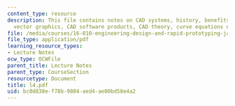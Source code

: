 ```yaml
---
content_type: resource
description: This file contains notes on CAD systems, history, benefits, CAD process,
  vector graphics, CAD software products, CAD theory, curve equations etc.
file: /media/courses/16-810-engineering-design-and-rapid-prototyping-january-iap-2005/bc0d838ef78b9804aed4ae00bd58e4a2_l4.pdf
file_type: application/pdf
learning_resource_types:
- Lecture Notes
ocw_type: OCWFile
parent_title: Lecture Notes
parent_type: CourseSection
resourcetype: Document
title: l4.pdf
uid: bc0d838e-f78b-9804-aed4-ae00bd58e4a2
---
```

